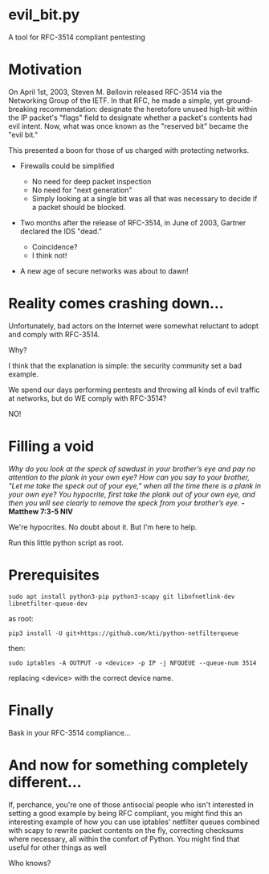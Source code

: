 # evil_bit.py
A tool for RFC-3514 compliant pentesting

# Motivation
On April 1st, 2003, Steven M. Bellovin released RFC-3514 via the Networking Group of the IETF.
In that RFC, he made a simple, yet ground-breaking recommendation: designate the heretofore unused high-bit within the IP packet's "flags" field to designate whether a packet's contents had evil intent. Now, what was once known as the "reserved bit" became the "evil bit."

This presented a boon for those of us charged with protecting networks. 

* Firewalls could be simplified
    * No need for deep packet inspection
    * No need for "next generation"
    * Simply looking at a single bit was all that was necessary to decide if a packet should be blocked.

* Two months after the release of RFC-3514, in June of 2003, Gartner declared the IDS "dead."
    * Coincidence?
    * I think not!

* A new age of secure networks was about to dawn!

# Reality comes crashing down...

Unfortunately, bad actors on the Internet were somewhat reluctant to adopt and comply with RFC-3514.

Why? 

I think that the explanation is simple: the security community set a bad example.

We spend our days performing pentests and throwing all kinds of evil traffic at networks, but do WE comply with RFC-3514?

NO!

# Filling a void

*Why do you look at the speck of sawdust in your brother’s eye and pay no attention to the plank in your own eye? How can you say to your brother, "Let me take the speck out of your eye," when all the time there is a plank in your own eye? You hypocrite, first take the plank out of your own eye, and then you will see clearly to remove the speck from your brother’s eye.* **- Matthew 7:3-5 NIV**

We're hypocrites. No doubt about it. But I'm here to help. 

Run this little python script as root.

# Prerequisites

```sudo apt install python3-pip python3-scapy git libnfnetlink-dev libnetfilter-queue-dev```

as root:

```pip3 install -U git+https://github.com/kti/python-netfilterqueue```

then:

```sudo iptables -A OUTPUT -o <device> -p IP -j NFQUEUE --queue-num 3514```

replacing <device\> with the correct device name.

# Finally

Bask in your RFC-3514 compliance...

# And now for something completely different...

If, perchance, you're one of those antisocial people who isn't interested in setting a good example by being RFC compliant, you might find this an interesting example of how you can use iptables' netfilter queues combined with scapy to rewrite packet contents on the fly, correcting checksums where necessary, all within the comfort of Python. You might find that useful for other things as well

Who knows?